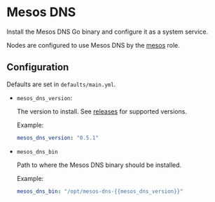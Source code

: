 # Mesos DNS

Install the Mesos DNS Go binary and configure it as a system service.

Nodes are configured to use Mesos DNS by the [mesos](../mesos/README.md) role.

## Configuration

Defaults are set in `defaults/main.yml`.

 - `mesos_dns_version`:

   The version to install. See
   [releases](https://github.com/mesosphere/mesos-dns/releases) for supported
   versions.

   Example:
   ```yaml
   mesos_dns_version: "0.5.1"
   ```

 - `mesos_dns_bin`

   Path to where the Mesos DNS binary should be installed.

   Example:
   ```yaml
   mesos_dns_bin: "/opt/mesos-dns-{{mesos_dns_version}}"
   ```
